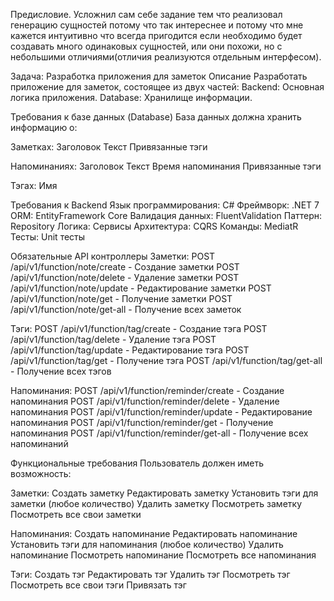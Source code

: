 Предисловие. Усложнил сам себе задание тем что реализовал генерацию сущностей потому что так интереснее и потому что мне кажется интуитивно что всегда пригодится если необходимо будет создавать много одинаковых сущностей, или они похожи, но с небольшими отличиями(отличия реализуются отдельным интерфесом). 


Задача: Разработка приложения для заметок
Описание
Разработать приложение для заметок, состоящее из двух частей:
Backend: Основная логика приложения.
Database: Хранилище информации.

Требования к базе данных (Database)
База данных должна хранить информацию о:

Заметках:
Заголовок
Текст
Привязанные тэги

Напоминаниях:
Заголовок
Текст
Время напоминания
Привязанные тэги

Тэгах:
Имя

Требования к Backend
Язык программирования: C#
Фреймворк: .NET 7
ORM: EntityFramework Core
Валидация данных: FluentValidation
Паттерн: Repository
Логика: Сервисы
Архитектура: CQRS
Команды: MediatR
Тесты: Unit тесты

Обязательные API контроллеры
Заметки:
POST /api/v1/function/note/create - Создание заметки
POST /api/v1/function/note/delete - Удаление заметки
POST /api/v1/function/note/update - Редактирование заметки
POST /api/v1/function/note/get - Получение заметки
POST /api/v1/function/note/get-all - Получение всех заметок

Тэги:
POST /api/v1/function/tag/create - Создание тэга
POST /api/v1/function/tag/delete - Удаление тэга
POST /api/v1/function/tag/update - Редактирование тэга
POST /api/v1/function/tag/get - Получение тэга
POST /api/v1/function/tag/get-all - Получение всех тэгов

Напоминания:
POST /api/v1/function/reminder/create - Создание напоминания
POST /api/v1/function/reminder/delete - Удаление напоминания
POST /api/v1/function/reminder/update - Редактирование напоминания
POST /api/v1/function/reminder/get - Получение напоминания
POST /api/v1/function/reminder/get-all - Получение всех напоминаний

Функциональные требования
Пользователь должен иметь возможность:

Заметки:
Создать заметку
Редактировать заметку
Установить тэги для заметки (любое количество)
Удалить заметку
Посмотреть заметку
Посмотреть все свои заметки

Напоминания:
Создать напоминание
Редактировать напоминание
Установить тэги для напоминания (любое количество)
Удалить напоминание
Посмотреть напоминание
Посмотреть все напоминания

Тэги:
Создать тэг
Редактировать тэг
Удалить тэг
Посмотреть тэг
Посмотреть все свои тэги
Привязать тэг
